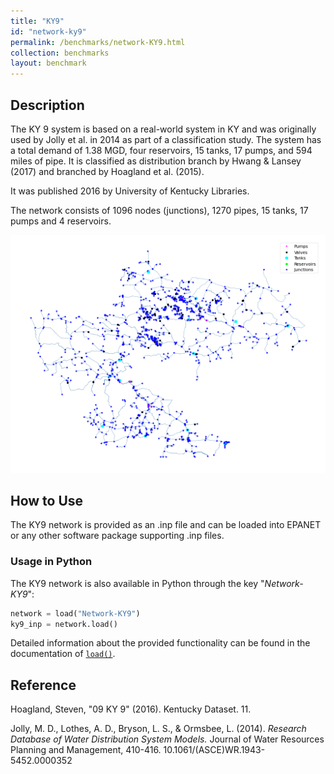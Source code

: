 ```yaml
---
title: "KY9"
id: "network-ky9"
permalink: /benchmarks/network-KY9.html
collection: benchmarks
layout: benchmark
---
```



## Description

The KY 9 system is based on a real-world system in KY and was originally used by Jolly et al. in 2014 as part of a
classification study. The system has a total demand of 1.38 MGD, four reservoirs, 15 tanks, 17 pumps, and 594 miles of
pipe. It is classified as distribution branch by Hwang & Lansey (2017) and branched by Hoagland et al. (2015).

It was published 2016 by University of Kentucky Libraries.

The network consists of 1096 nodes (junctions), 1270 pipes, 15 tanks, 17 pumps and 4 reservoirs.

<img src="../static/benchmarks/network-ky9/ky9_plot.png"/>

## How to Use

The KY9 network is provided as an .inp file and can be loaded into EPANET or any other software package
supporting .inp files.

### Usage in Python

The KY9 network is also available in Python through the key "*Network-KY9*":
```python
network = load("Network-KY9")
ky9_inp = network.load()
```

Detailed information about the provided functionality can be found in the documentation of
[`load()`](https://water-benchmark-hub.readthedocs.io/en/stable/water_benchmark_hub.networks.html#water_benchmark_hub.networks.networks.KY9.load).


## Reference

Hoagland, Steven, "09 KY 9" (2016). Kentucky Dataset. 11.
[<i class="bi bi-link"></i>](https://uknowledge.uky.edu/wdst/11)

Jolly, M. D., Lothes, A. D., Bryson, L. S., & Ormsbee, L. (2014). *Research Database of Water Distribution System Models.*
Journal of Water Resources Planning and Management, 410-416. 10.1061/(ASCE)WR.1943-5452.0000352
[<i class="bi bi-link"></i>](https://doi.org/10.1061/(ASCE)WR.1943-5452.0000352)

